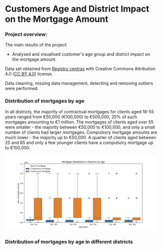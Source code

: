 # Customers Age and District Impact on the Mortgage Amount

### Project overview:

The main results of the project:
* Analysed and visualised customer's age group and district impact on the mortgage amount.

Data set obtained from [Registrų centras](https://www.registrucentras.lt/p/1561) with Creative Commons Attribution 4.0 
([CC BY 4.0](https://creativecommons.org/licenses/by/4.0/deed.lt)) license. 

Data cleaning, missing data management, detecting and removing outliers were performed. 
 
### Distribution of mortgages by age

In all districts, the majority of contractual mortgages for clients aged 18-55 years ranged from €50,000 (€100,000) 
to €500,000, 25% of such mortgages amounting to €1 million. The mortgages of clients aged over 55 were smaller -
the majority between €50,000 to €100,000, and only a small number of clients had larger mortgages.
Compulsory mortgage amounts are much lower - the majority up to €50,000.  A quarter of clients aged 
between 25 and 85 and only a few younger clients have a compulsory mortgage up to €100,000. 

![img.png](Images%2Fimg.png)

### Distribution of mortgages by age in different districts








